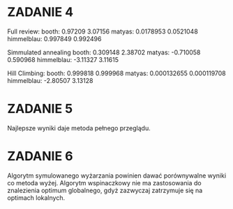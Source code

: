 # ZADANIE 4
Full review:
booth: 0.97209 3.07156
matyas: 0.0178953 0.0521048
himmelblau: 0.997849 0.992496

Simmulated annealing
booth: 0.309148 2.38702
matyas: -0.710058 0.590968
himmelblau: -3.11327 3.11615

Hill Climbing:
booth: 0.999818 0.999968
matyas: 0.000132655 0.000119708
himmelblau: -2.80507 3.13128

# ZADANIE 5
Najlepsze wyniki daje metoda pełnego przeglądu.

# ZADANIE 6
Algorytm symulowanego wyżarzania powinien dawać porównywalne wyniki co metoda wyżej.
Algorytm wspinaczkowy nie ma zastosowania do znalezienia optimum globalnego, gdyż zazwyczaj zatrzymuje się na optimach lokalnych.
